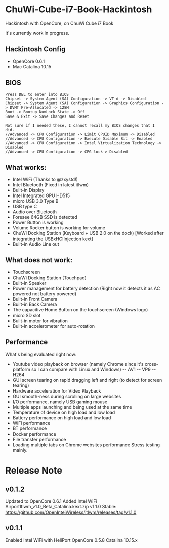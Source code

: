 # ChuWi-Cube-i7-Book-Hackintosh
Hackintosh with OpenCore, on ChuWi Cube i7 Book

It's currently work in progress.

## Hackintosh Config

- OpenCore 0.6.1
- Mac Catalina 10.15

## BIOS
```
Press DEL to enter into BIOS
Chipset -> System Agent (SA) Configuration -> VT-d -> Disabled
Chipset -> System Agent (SA) Configuration -> Graphics Configuration -> DVMT Pre-Allocated -> 128M
Boot -> Bootup NumLock State -> Off
Save & Exit -> Save Changes and Reset

Not sure if I needed these, I cannot recall my BIOS changes that I did.
//Advanced -> CPU Configuration -> Limit CPUID Maximum -> Disabled
//Advanced -> CPU Configuration -> Execute Disable Bit -> Enabled
//Advanced -> CPU Configuration -> Intel Virtualization Technology -> Disabled
//Advanced -> CPU Configuration -> CFG lock-> Disabled
```
## What works:
- Intel WiFi (Thanks to @zxystd!)
- Intel Bluetooth (Fixed in latest itlwm)
- Built-in Display
- Intel Integrated GPU HD515
- micro USB 3.0 Type B
- USB type C
- Audio over Bluetooth
- Foresee 64GB SSD is detected
- Power Button is working
- Volume Rocker button is working for volume
- ChuWi Docking Station (Keyboard + USB 2.0 on the dock) [Worked after integrating the USBxHCIInjection kext]
- Built-in Audio Line out

## What does not work:
- Touchscreen
- ChuWi Docking Station (Touchpad)
- Built-in Speaker
- Power management for battery detection (Right now it detects it as AC powered not battery powered)
- Built-in Front Camera
- Built-in Back Camera
- The capacitive Home Button on the touchscreen (Windows logo)
- micro SD slot
- Built-in motor for vibration
- Built-in accelerometer for auto-rotation

## Performance
What's being evaluated right now:
- Youtube video playback on browser (namely Chrome since it's cross-platform so I can compare with Linux and Windows)
-- AV1
-- VP9
-- H264
- GUI screen tearing on rapid dragging left and right (to detect for screen tearing)
- Hardware acceleration for Video Playback
- GUI smooth-ness during scrolling on large websites
- I/O performance, namely USB gaming mouse
- Multiple apps launching and being used at the same time
- Temperature of device on high load and low load
- Battery performance on high load and low load
- WiFi performance
- BT performance
- Docker performance
- File transfer performance
- Loading multiple tabs on Chrome websites performance
Stress testing mainly.

# Release Note

## v0.1.2

Updated to OpenCore 0.6.1
Added Intel WiFi AirportItlwm_v1.0_Beta_Catalina.kext.zip v1.1.0 Stable: https://github.com/OpenIntelWireless/itlwm/releases/tag/v1.1.0

## v0.1.1

Enabled Intel WiFi with HeliPort
OpenCore 0.5.8
Catalina 10.15.x
